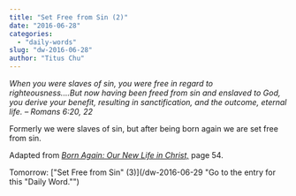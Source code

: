 ```yaml
---
title: "Set Free from Sin (2)"
date: "2016-06-28"
categories: 
  - "daily-words"
slug: "dw-2016-06-28"
author: "Titus Chu"
---
```


_When you were slaves of sin, you were free in regard to righteousness....But now having been freed from sin and enslaved to God, you derive your benefit, resulting in sanctification, and the outcome, eternal life._ _– Romans 6:20, 22_

Formerly we were slaves of sin, but after being born again we are set free from sin.

Adapted from _[Born Again: Our New Life in Christ,](/book-born-again/ "Go to the listing for this book.")_ page 54.

Tomorrow: ["Set Free from Sin" (3)](/dw-2016-06-29 "Go to the entry for this "Daily Word."")
